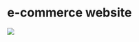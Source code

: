 # e-commerce website
<img src="https://github.com/krystyna-lyn/e-shop.github.io/blob/main/img/screenshot.png"/>
